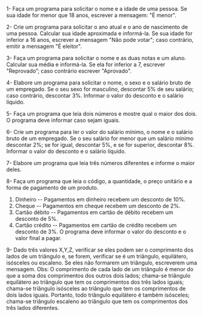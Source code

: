 1- Faça um programa para solicitar o nome e a idade de uma pessoa. Se sua idade for menor que 18 anos, escrever a mensagem: "É menor".

2- Crie um programa para solicitar o ano atual e o ano de nascimento de uma pessoa. Calcular sua idade aproximada e informá-la. Se sua idade for inferior a 16 anos, escrever a mensagem "Não pode votar"; caso contrário, emitir a mensagem "É eleitor".

3- Faça um programa para solicitar o nome e as duas notas e um aluno. Calcular sua média e informá-la. Se ela for inferior a 7, escrever "Reprovado”; caso contrário escrever "Aprovado".

4- Elabore um programa para solicitar o nome, o sexo e o salário bruto de um empregado. Se o seu sexo for masculino, descontar 5% de seu salário; caso contrário, descontar 3%. Informar o valor do desconto e o salário líquido.

5- Faça um programa que leia dois números e mostre qual o maior dos dois. O programa deve informar caso sejam iguais. 

6- Crie um programa para ler o valor do salário mínimo, o nome e o salário bruto de um empregado. Se o seu salário for menor que um salário mínimo descontar 2%; se for igual, descontar 5%, e se for superior, descontar 8%. Informar o valor do desconto e o salário líquido.

7- Elabore um programa que leia três números diferentes e informe o maior deles.

8- Faça um programa que leia o código, a quantidade, o preço unitário e a forma de pagamento de um produto.
1. Dinheiro -- Pagamentos em dinheiro recebem um desconto de 10%.
2. Cheque -- Pagamentos em cheque recebem um desconto de 2%.
3. Cartão débito -- Pagamentos em cartão de débito recebem um desconto de 5%.
4. Cartão crédito -- Pagamentos em cartão de crédito recebem um desconto de 3%.
O programa deve informar o valor do desconto e o valor final a pagar.

9- Dado três valores X,Y,Z, verificar se eles podem ser o comprimento dos lados de um triângulo e, se forem, verificar se é um triângulo, equilátero, isósceles ou escaleno. Se eles não formarem um triângulo, escreverem uma mensagem. Obs: O comprimento de cada lado de um triângulo é menor do que a soma dos comprimentos dos outros dois lados; chama-se triângulo equilátero ao triângulo que tem os comprimentos dos três lados iguais; chama-se triângulo isósceles ao triângulo que tem os comprimentos de dois lados iguais. Portanto, todo triângulo equilátero é também isósceles; chama-se triângulo escaleno ao triângulo que tem os comprimentos dos três lados diferentes.